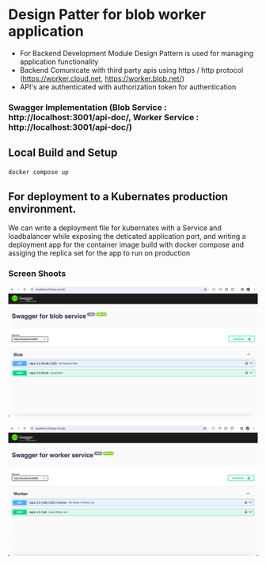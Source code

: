 # Design Patter for blob worker application
- For Backend Development Module Design Pattern is used for managing application functionality
- Backend Comunicate with third party apis using https / http protocol (https://worker.cloud.net, https://worker.blob.net/)
- API's are authenticated with authorization token for authentication

### Swagger Implementation (Blob Service : http://localhost:3001/api-doc/, Worker Service : http://localhost:3001/api-doc/)
## Local Build and Setup


```bash
docker compose up
```

## For deployment to a Kubernates production environment.
We can write a deployment file for kubernates with a Service and loadbalancer while exposing the deticated application port, and writing a deployment app for the container image build with docker compose and assiging the replica set for the app to run on production

### Screen Shoots

![alt text](./blob-service.png)

![alt text](./worker-service.png)